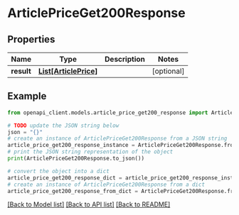 # ArticlePriceGet200Response


## Properties

Name | Type | Description | Notes
------------ | ------------- | ------------- | -------------
**result** | [**List[ArticlePrice]**](ArticlePrice.md) |  | [optional] 

## Example

```python
from openapi_client.models.article_price_get200_response import ArticlePriceGet200Response

# TODO update the JSON string below
json = "{}"
# create an instance of ArticlePriceGet200Response from a JSON string
article_price_get200_response_instance = ArticlePriceGet200Response.from_json(json)
# print the JSON string representation of the object
print(ArticlePriceGet200Response.to_json())

# convert the object into a dict
article_price_get200_response_dict = article_price_get200_response_instance.to_dict()
# create an instance of ArticlePriceGet200Response from a dict
article_price_get200_response_from_dict = ArticlePriceGet200Response.from_dict(article_price_get200_response_dict)
```
[[Back to Model list]](../README.md#documentation-for-models) [[Back to API list]](../README.md#documentation-for-api-endpoints) [[Back to README]](../README.md)


